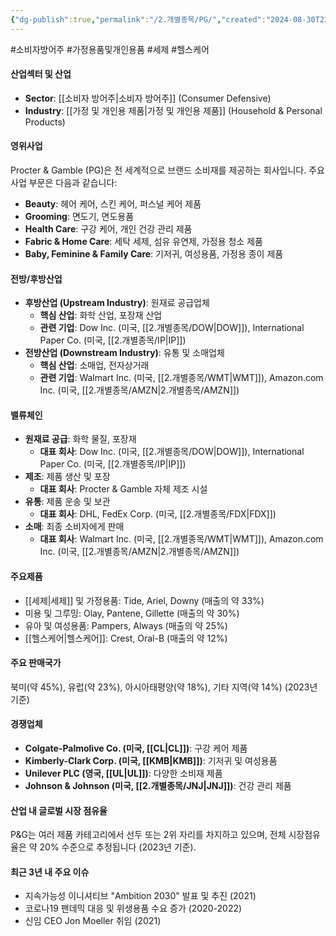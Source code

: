 ```yaml
---
{"dg-publish":true,"permalink":"/2.개별종목/PG/","created":"2024-08-30T22:16:51.265+09:00","updated":"2025-07-29T21:37:05.051+09:00"}
---
```


#소비자방어주 #가정용품및개인용품 #세제 #헬스케어

#### 산업섹터 및 산업

- **Sector**: [[소비자 방어주\|소비자 방어주]] (Consumer Defensive)
- **Industry**: [[가정 및 개인용 제품\|가정 및 개인용 제품]] (Household & Personal Products)

#### 영위사업

Procter & Gamble (PG)은 전 세계적으로 브랜드 소비재를 제공하는 회사입니다. 주요 사업 부문은 다음과 같습니다:

- **Beauty**: 헤어 케어, 스킨 케어, 퍼스널 케어 제품
- **Grooming**: 면도기, 면도용품
- **Health Care**: 구강 케어, 개인 건강 관리 제품
- **Fabric & Home Care**: 세탁 세제, 섬유 유연제, 가정용 청소 제품
- **Baby, Feminine & Family Care**: 기저귀, 여성용품, 가정용 종이 제품

#### 전방/후방산업

- **후방산업 (Upstream Industry)**: 원재료 공급업체
    - **핵심 산업**: 화학 산업, 포장재 산업
    - **관련 기업**: Dow Inc. (미국, [[2.개별종목/DOW\|DOW]]), International Paper Co. (미국, [[2.개별종목/IP\|IP]])
- **전방산업 (Downstream Industry)**: 유통 및 소매업체
    - **핵심 산업**: 소매업, 전자상거래
    - **관련 기업**: Walmart Inc. (미국, [[2.개별종목/WMT\|WMT]]), Amazon.com Inc. (미국, [[2.개별종목/AMZN\|2.개별종목/AMZN]])

#### 밸류체인

- **원재료 공급**: 화학 물질, 포장재
    - **대표 회사**: Dow Inc. (미국, [[2.개별종목/DOW\|DOW]]), International Paper Co. (미국, [[2.개별종목/IP\|IP]])
- **제조**: 제품 생산 및 포장
    - **대표 회사**: Procter & Gamble 자체 제조 시설
- **유통**: 제품 운송 및 보관
    - **대표 회사**: DHL, FedEx Corp. (미국, [[2.개별종목/FDX\|FDX]])
- **소매**: 최종 소비자에게 판매
    - **대표 회사**: Walmart Inc. (미국, [[2.개별종목/WMT\|WMT]]), Amazon.com Inc. (미국, [[2.개별종목/AMZN\|2.개별종목/AMZN]])

#### 주요제품

- [[세제\|세제]] 및 가정용품: Tide, Ariel, Downy (매출의 약 33%)
- 미용 및 그루밍: Olay, Pantene, Gillette (매출의 약 30%)
- 유아 및 여성용품: Pampers, Always (매출의 약 25%)
- [[헬스케어\|헬스케어]]: Crest, Oral-B (매출의 약 12%)

#### 주요 판매국가

북미(약 45%), 유럽(약 23%), 아시아태평양(약 18%), 기타 지역(약 14%) (2023년 기준)

#### 경쟁업체

- **Colgate-Palmolive Co. (미국, [[CL\|CL]])**: 구강 케어 제품
- **Kimberly-Clark Corp. (미국, [[KMB\|KMB]])**: 기저귀 및 여성용품
- **Unilever PLC (영국, [[UL\|UL]])**: 다양한 소비재 제품
- **Johnson & Johnson (미국, [[2.개별종목/JNJ\|JNJ]])**: 건강 관리 제품

#### 산업 내 글로벌 시장 점유율

P&G는 여러 제품 카테고리에서 선두 또는 2위 자리를 차지하고 있으며, 전체 시장점유율은 약 20% 수준으로 추정됩니다 (2023년 기준).

#### 최근 3년 내 주요 이슈

- 지속가능성 이니셔티브 "Ambition 2030" 발표 및 추진 (2021)
- 코로나19 팬데믹 대응 및 위생용품 수요 증가 (2020-2022)
- 신임 CEO Jon Moeller 취임 (2021)